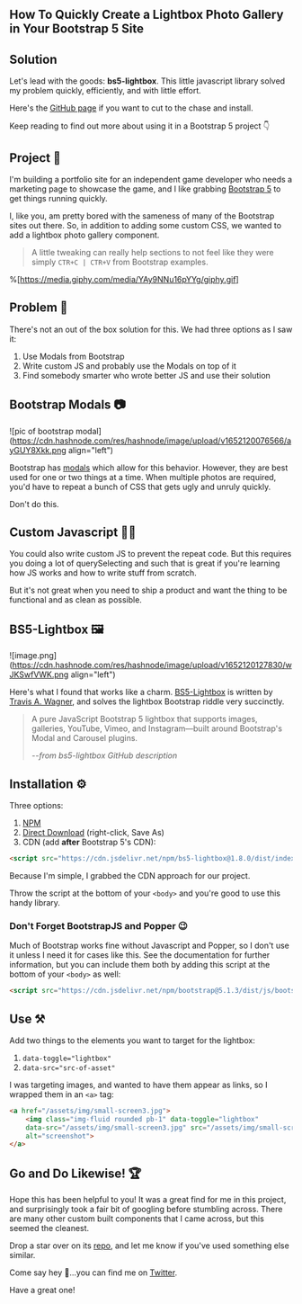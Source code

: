 ## How To Quickly Create a Lightbox Photo Gallery in Your Bootstrap 5 Site

## Solution

Let's lead with the goods: **bs5-lightbox**. This little javascript library solved my problem quickly, efficiently, and with little effort.

Here's the [GitHub page](https://github.com/trvswgnr/bs5-lightbox) if you want to cut to the chase and install.

Keep reading to find out more about using it in a Bootstrap 5 project 👇

## Project 🏢

I'm building a portfolio site for an independent game developer who needs a marketing page to showcase the game, and I like grabbing [Bootstrap 5](https://getbootstrap.com/) to get things running quickly.

I, like you, am pretty bored with the sameness of many of the Bootstrap sites out there. So, in addition to adding some custom CSS, we wanted to add a lightbox photo gallery component.

> A little tweaking can really help sections to not feel like they were simply `CTR+C | CTR+V` from Bootstrap examples.

%[https://media.giphy.com/media/YAy9NNu16pYYg/giphy.gif]

## Problem 🤔

There's not an out of the box solution for this. We had three options as I saw it:

1. Use Modals from Bootstrap
2. Write custom JS and probably use the Modals on top of it
3. Find somebody smarter who wrote better JS and use their solution

## Bootstrap Modals 📷

![pic of bootstrap modal](https://cdn.hashnode.com/res/hashnode/image/upload/v1652120076566/ayGUY8Xkk.png align="left")

Bootstrap has [modals](https://getbootstrap.com/docs/5.1/components/modal/) which allow for this behavior. However, they are best used for one or two things at a time. When multiple photos are required, you'd have to repeat a bunch of CSS that gets ugly and unruly quickly. 

Don't do this.

## Custom Javascript 👨‍💻

You could also write custom JS to prevent the repeat code. But this requires you doing a lot of querySelecting and such that is great if you're learning how JS works and how to write stuff from scratch. 

But it's not great when you need to ship a product and want the thing to be functional and as clean as possible.

## BS5-Lightbox 🖼

![image.png](https://cdn.hashnode.com/res/hashnode/image/upload/v1652120127830/wJKSwfVWK.png align="left")

Here's what I found that works like a charm. [BS5-Lightbox](https://github.com/trvswgnr/bs5-lightbox) is written by [Travis A. Wagner](https://github.com/trvswgnr), and solves the lightbox Bootstrap riddle very succinctly.

> A pure JavaScript Bootstrap 5 lightbox that supports images, galleries, YouTube, Vimeo, and Instagram—built around Bootstrap's Modal and Carousel plugins.
>
> --<cite>from bs5-lightbox GitHub description</cite>

## Installation ⚙

Three options:

1. [NPM](https://www.npmjs.com/package/bs5-lightbox)
1. [Direct Download](https://raw.githubusercontent.com/trvswgnr/bs5-lightbox/main/dist/index.bundle.min.js) (right-click, Save As)
1. CDN (add **after** Bootstrap 5's CDN):
```html
<script src="https://cdn.jsdelivr.net/npm/bs5-lightbox@1.8.0/dist/index.bundle.min.js"></script>
```

Because I'm simple, I grabbed the CDN approach for our project.

Throw the script at the bottom of your `<body>` and you're good to use this handy library.


### Don't Forget BootstrapJS and Popper 😉

Much of Bootstrap works fine without Javascript and Popper, so I don't use it unless I need it for cases like this. See the documentation for further information, but you can include them both by adding this script at the bottom of your `<body>` as well:
```html
<script src="https://cdn.jsdelivr.net/npm/bootstrap@5.1.3/dist/js/bootstrap.bundle.min.js" integrity="sha384-ka7Sk0Gln4gmtz2MlQnikT1wXgYsOg+OMhuP+IlRH9sENBO0LRn5q+8nbTov4+1p" crossorigin="anonymous"></script>
```

## Use ⚒

Add two things to the elements you want to target for the lightbox:

1. `data-toggle="lightbox"`
2. `data-src="src-of-asset"`

I was targeting images, and wanted to have them appear as links, so I wrapped them in an `<a>` tag:

``` html
<a href="/assets/img/small-screen3.jpg">
    <img class="img-fluid rounded pb-1" data-toggle="lightbox" 
    data-src="/assets/img/small-screen3.jpg" src="/assets/img/small-screen3.jpg" 
    alt="screenshot">
</a>
```

## Go and Do Likewise! 🏆

Hope this has been helpful to you! It was a great find for me in this project, and surprisingly took a fair bit of googling before stumbling across. There are many other custom built components that I came across, but this seemed the cleanest.

Drop a star over on its [repo](https://github.com/trvswgnr/bs5-lightbox), and let me know if you've used something else similar.

Come say hey 👋...you can find me on [Twitter](https://twitter.com/EamonnCottrell).

Have a great one!

